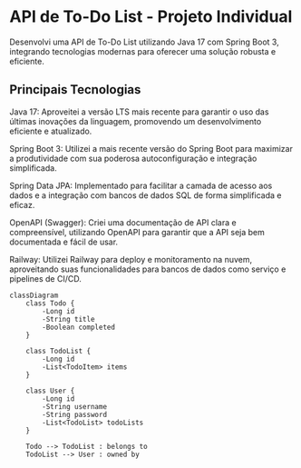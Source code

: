 # API de To-Do List - Projeto Individual

Desenvolvi uma API de To-Do List utilizando Java 17 com Spring Boot 3, integrando tecnologias modernas para oferecer uma solução robusta e eficiente.

## Principais Tecnologias

Java 17: Aproveitei a versão LTS mais recente para garantir o uso das últimas inovações da linguagem, promovendo um desenvolvimento eficiente e atualizado.

Spring Boot 3: Utilizei a mais recente versão do Spring Boot para maximizar a produtividade com sua poderosa autoconfiguração e integração simplificada.

Spring Data JPA: Implementado para facilitar a camada de acesso aos dados e a integração com bancos de dados SQL de forma simplificada e eficaz.

OpenAPI (Swagger): Criei uma documentação de API clara e compreensível, utilizando OpenAPI para garantir que a API seja bem documentada e fácil de usar.

Railway: Utilizei Railway para deploy e monitoramento na nuvem, aproveitando suas funcionalidades para bancos de dados como serviço e pipelines de CI/CD.

```mermaid
classDiagram
    class Todo {
        -Long id
        -String title
        -Boolean completed
    }

    class TodoList {
        -Long id
        -List<TodoItem> items
    }

    class User {
        -Long id
        -String username
        -String password
        -List<TodoList> todoLists
    }

    Todo --> TodoList : belongs to
    TodoList --> User : owned by
